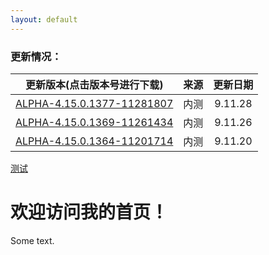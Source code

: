 ```yaml
---
layout: default
---
```


### 更新情况：

| 更新版本(点击版本号进行下载) | 来源 | 更新日期 |  
|:------:|:------:|:------:|  
| [ALPHA-4.15.0.1377-11281807](https://www.lanzous.com/tp/i7nrn8d) | 内测 | 9.11.28 |  
| [ALPHA-4.15.0.1369-11261434](https://www.lanzous.com/tp/i7loxyj) | 内测 | 9.11.26 |  
| [ALPHA-4.15.0.1364-11201714](https://www.lanzous.com/tp/i7h0ida) | 内测 | 9.11.20 |  

[测试](/index.php?url=https://www.lanzous.com/i1aesgj&type=down)

<div class="menu">
<?php include 'index.php';?>
</div>
<h1>欢迎访问我的首页！</h1>
<p>Some text.</p>
<div><?php echo "$downUrl";?></div>

